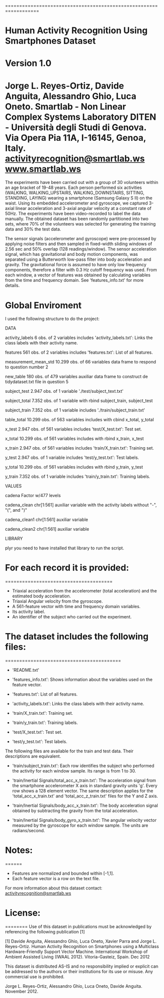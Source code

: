 ==================================================================
# Human Activity Recognition Using Smartphones Dataset
Version 1.0
==================================================================
Jorge L. Reyes-Ortiz, Davide Anguita, Alessandro Ghio, Luca Oneto.
Smartlab - Non Linear Complex Systems Laboratory
DITEN - Università degli Studi di Genova.
Via Opera Pia 11A, I-16145, Genoa, Italy.
activityrecognition@smartlab.ws
www.smartlab.ws
==================================================================

The experiments have been carried out with a group of 30 volunteers within an age bracket of 19-48 years. Each person performed six activities (WALKING, WALKING_UPSTAIRS, WALKING_DOWNSTAIRS, SITTING, STANDING, LAYING) wearing a smartphone (Samsung Galaxy S II) on the waist. Using its embedded accelerometer and gyroscope, we captured 3-axial linear acceleration and 3-axial angular velocity at a constant rate of 50Hz. The experiments have been video-recorded to label the data manually. The obtained dataset has been randomly partitioned into two sets, where 70% of the volunteers was selected for generating the training data and 30% the test data. 

The sensor signals (accelerometer and gyroscope) were pre-processed by applying noise filters and then sampled in fixed-width sliding windows of 2.56 sec and 50% overlap (128 readings/window). The sensor acceleration signal, which has gravitational and body motion components, was separated using a Butterworth low-pass filter into body acceleration and gravity. The gravitational force is assumed to have only low frequency components, therefore a filter with 0.3 Hz cutoff frequency was used. From each window, a vector of features was obtained by calculating variables from the time and frequency domain. See 'features_info.txt' for more details. 

# Global Enviroment
I used the following structure to do the project:

DATA

activity_labels           6 obs. of 2 variables includes 'activity_labels.txt': Links the class labels with their activity name.

features                561 obs. of 2 variables includes 'features.txt': List of all features.

measurement_mean_std 10.299 obs. of 66 variables data frame to respond to question number 2

new_table               180 obs. of 479 variables auxiliar data frame to construct de tidydataset.txt file in question 5

subject_test          2.947 obs. of 1 variable './test/subject_text.txt'

subject_total         7.352 obs. of 1 variable with rbind subject_train, subject_test 

subject_train         7.352 obs. of 1 variable includes './train/subject_train.txt'

table_total          10.299 obs. of 563 variables includes with cbind x_total, y_total

x_test                2.947 obs. of 561 variables includes 'test/X_test.txt': Test set.

x_total             10.299 obs. of 561 variables includes with rbind x_train, x_test 

x_train               2.947 obs. of 561 variables includes 'train/X_train.txt': Training set. 

y_test                2.947 obs. of 1 variable includes 'test/y_test.txt': Test labels.

y_total             10.299 obs. of 561 variables includes with rbind y_train, y_test 

y_train               7.352 obs. of 1 variable includes 'train/y_train.txt': Training labels.


VALUES

cadena                 Factor w/477 levels 

cadena_clean           chr[1:561] auxiliar variable with the activity labels without "-", "(", and ")"

cadena_clean1          chr[1:561] auxiliar variable

cadena_clean2          chr[1:561] auxiliar variable

LIBRARY

plyr                   you need to have installed that library to run the script.


# For each record it is provided:
======================================

- Triaxial acceleration from the accelerometer (total acceleration) and the estimated body acceleration.
- Triaxial Angular velocity from the gyroscope. 
- A 561-feature vector with time and frequency domain variables. 
- Its activity label. 
- An identifier of the subject who carried out the experiment.

# The dataset includes the following files:
=========================================

- 'README.txt'

- 'features_info.txt': Shows information about the variables used on the feature vector.

- 'features.txt': List of all features.

- 'activity_labels.txt': Links the class labels with their activity name.

- 'train/X_train.txt': Training set.

- 'train/y_train.txt': Training labels.

- 'test/X_test.txt': Test set.

- 'test/y_test.txt': Test labels.

The following files are available for the train and test data. Their descriptions are equivalent. 

- 'train/subject_train.txt': Each row identifies the subject who performed the activity for each window sample. Its range is from 1 to 30. 

- 'train/Inertial Signals/total_acc_x_train.txt': The acceleration signal from the smartphone accelerometer X axis in standard gravity units 'g'. Every row shows a 128 element vector. The same description applies for the 'total_acc_x_train.txt' and 'total_acc_z_train.txt' files for the Y and Z axis. 

- 'train/Inertial Signals/body_acc_x_train.txt': The body acceleration signal obtained by subtracting the gravity from the total acceleration. 

- 'train/Inertial Signals/body_gyro_x_train.txt': The angular velocity vector measured by the gyroscope for each window sample. The units are radians/second. 

# Notes: 
======
- Features are normalized and bounded within [-1,1].
- Each feature vector is a row on the text file.

For more information about this dataset contact: activityrecognition@smartlab.ws

# License:
========
Use of this dataset in publications must be acknowledged by referencing the following publication [1] 

[1] Davide Anguita, Alessandro Ghio, Luca Oneto, Xavier Parra and Jorge L. Reyes-Ortiz. Human Activity Recognition on Smartphones using a Multiclass Hardware-Friendly Support Vector Machine. International Workshop of Ambient Assisted Living (IWAAL 2012). Vitoria-Gasteiz, Spain. Dec 2012

This dataset is distributed AS-IS and no responsibility implied or explicit can be addressed to the authors or their institutions for its use or misuse. Any commercial use is prohibited.

Jorge L. Reyes-Ortiz, Alessandro Ghio, Luca Oneto, Davide Anguita. November 2012.

